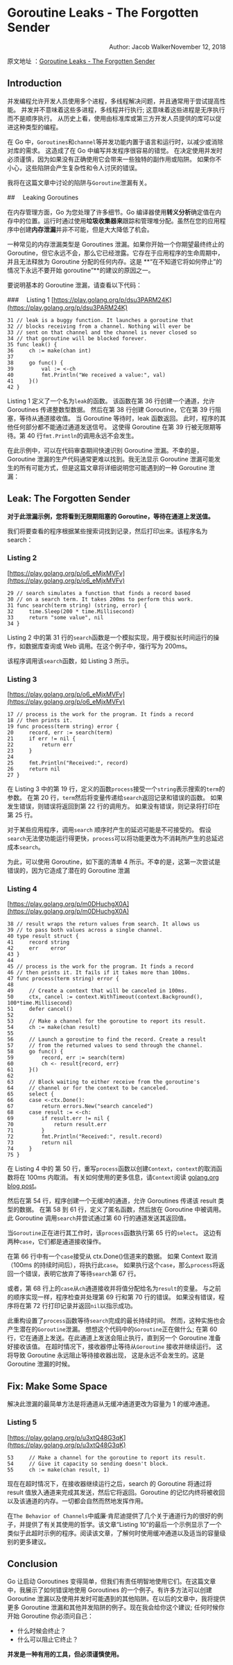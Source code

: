 # Goroutine Leaks - The Forgotten Sender

<p align="right">Author: Jacob WalkerNovember 12, 2018</p>

原文地址 ：[Goroutine Leaks - The Forgotten Sender](https://www.ardanlabs.com/blog/2018/11/goroutine-leaks-the-forgotten-sender.html)

## Introduction

并发编程允许开发人员使用多个进程，多线程解决问题，并且通常用于尝试提高性能。
并发并不意味着这些多进程，多线程并行执行; 这意味着这些进程是无序执行而不是顺序执行。
从历史上看，使用由标准库或第三方开发人员提供的库可以促进这种类型的编程。

在 Go 中，`Goroutines`和`channel`等并发功能内置于语言和运行时，以减少或消除对库的需求。
这造成了在 Go 中编写并发程序很容易的错觉。
在决定使用并发时必须谨慎，因为如果没有正确使用它会带来一些独特的副作用或陷阱。
如果你不小心，这些陷阱会产生复杂性和令人讨厌的错误。

我将在这篇文章中讨论的陷阱与`Goroutine`泄漏有关。

##　 Leaking Goroutines

在内存管理方面，Go 为您处理了许多细节。Go 编译器使用**转义分析**确定值在内存中的位置。运行时通过使用**垃圾收集器来**跟踪和管理堆分配。虽然在您的应用程序中创建**内存泄漏**并非不可能，但是大大降低了机会。

一种常见的内存泄漏类型是 Goroutines 泄漏。如果你开始一个你期望最终终止的 Goroutine，但它永远不会，那么它已经泄露。它存在于应用程序的生命周期中，并且无法释放为 Goroutine 分配的任何内存。这是 **“在不知道它将如何停止”的情况下永远不要开始 goroutine”**的建议的原因之一。

要说明基本的 Goroutine 泄漏，请查看以下代码：

###　 Listing 1
[https://play.golang.org/p/dsu3PARM24K](https://play.golang.org/p/dsu3PARM24K)

```
31 // leak is a buggy function. It launches a goroutine that
32 // blocks receiving from a channel. Nothing will ever be
33 // sent on that channel and the channel is never closed so
34 // that goroutine will be blocked forever.
35 func leak() {
36     ch := make(chan int)
37
38     go func() {
39         val := <-ch
40         fmt.Println("We received a value:", val)
41     }()
42 }
```

Listing 1 定义了一个名为`leak`的函数。
该函数在第 36 行创建一个通道，允许 Goroutines 传递整数型数据。
然后在第 38 行创建 Goroutine，它在第 39 行阻塞，等待从通道接收值。
当 Goroutine 等待时，leak 函数返回。
此时，程序的其他任何部分都不能通过通道发送信号。
这使得 Goroutine 在第 39 行被无限期等待。第 40 行`fmt.Println`的调用永远不会发生。

在此示例中，可以在代码审查期间快速识别 Goroutine 泄漏。不幸的是，Goroutine 泄漏的生产代码通常更难以找到。我无法显示 Goroutine 泄漏可能发生的所有可能方式，但是这篇文章将详细说明您可能遇到的一种 Goroutine 泄漏：

## Leak: The Forgotten Sender

**对于此泄漏示例，您将看到无限期阻塞的 Goroutine，等待在通道上发送值。**

我们将要查看的程序根据某些搜索词找到记录，然后打印出来。该程序名为 search：

### Listing 2

[https://play.golang.org/p/o6_eMjxMVFv](https://play.golang.org/p/o6_eMjxMVFv)

```
29 // search simulates a function that finds a record based
30 // on a search term. It takes 200ms to perform this work.
31 func search(term string) (string, error) {
32     time.Sleep(200 * time.Millisecond)
33     return "some value", nil
34 }
```

Listing 2 中的第 31 行的`search`函数是一个模拟实现，用于模拟长时间运行的操作，如数据库查询或 Web 调用。在这个例子中，强行写为 200ms。

该程序调用该`search`函数，如 Listing 3 所示。

### Listing 3

[https://play.golang.org/p/o6_eMjxMVFv](https://play.golang.org/p/o6_eMjxMVFv)

```
17 // process is the work for the program. It finds a record
18 // then prints it.
19 func process(term string) error {
20     record, err := search(term)
21     if err != nil {
22         return err
23     }
24
25     fmt.Println("Received:", record)
26     return nil
27 }
```

在 Listing 3 中的第 19 行，定义的函数`process`接受一个`string`表示搜索的`term`的参数。
在第 20 行，`term`然后将变量传递给`search`返回记录和错误的函数。
如果发生错误，则错误将返回到第 22 行的调用方。
如果没有错误，则记录将打印在第 25 行。

对于某些应用程序，调用`search` 顺序时产生的延迟可能是不可接受的。
假设`search`无法使功能运行得更快，`process`可以将功能更改为不消耗所产生的总延迟成本`search`。

为此，可以使用 Goroutine，如下面的清单 4 所示。不幸的是，这第一次尝试是错误的，因为它造成了潜在的 Goroutine 泄漏

### Listing 4

[https://play.golang.org/p/m0DHuchgX0A](https://play.golang.org/p/m0DHuchgX0A)

```
38 // result wraps the return values from search. It allows us
39 // to pass both values across a single channel.
40 type result struct {
41     record string
42     err    error
43 }
44
45 // process is the work for the program. It finds a record
46 // then prints it. It fails if it takes more than 100ms.
47 func process(term string) error {
48
49     // Create a context that will be canceled in 100ms.
50     ctx, cancel := context.WithTimeout(context.Background(), 100*time.Millisecond)
51     defer cancel()
52
53     // Make a channel for the goroutine to report its result.
54     ch := make(chan result)
55
56     // Launch a goroutine to find the record. Create a result
57     // from the returned values to send through the channel.
58     go func() {
59         record, err := search(term)
60         ch <- result{record, err}
61     }()
62
63     // Block waiting to either receive from the goroutine's
64     // channel or for the context to be canceled.
65     select {
66     case <-ctx.Done():
67         return errors.New("search canceled")
68     case result := <-ch:
69         if result.err != nil {
70             return result.err
71         }
72         fmt.Println("Received:", result.record)
73         return nil
74     }
75 }
```

在 Listing 4 中的 第 50 行，重写`process`函数以创建`Context`，`context`的取消函数将在 100ms 内取消。
有关如何使用的更多信息，请`Context`阅读 [golang.org blog post](https://blog.golang.org/context)。

然后在第 54 行，程序创建一个无缓冲的通道，允许 Goroutines 传递该 result 类型的数据。
在第 58 到 61 行，定义了匿名函数，然后放在 Goroutine 中被调用。
此 Goroutine 调用`search`并尝试通过第 60 行的通道发送其返回值。

当`Goroutine`正在进行其工作时，该`process`函数执行第 65 行的`select`。
这边有两种`case`，它们都是通道接收操作。

在第 66 行中有一个`case`接受从 ctx.Done()信道来的数据。
如果 Context 取消（100ms 的持续时间后），将执行此`case`。
如果执行这个`case`，那么`process`将返回一个错误，表明它放弃了等待`search`第 67 行。

或者，第 68 行上的`case`从`ch`通道接收并将值分配给名为`result`的变量。
与之前的顺序实现一样，程序检查并处理第 69 行和第 70 行的错误。
如果没有错误，程序将在第 72 行打印记录并返回`nil`以指示成功。

此重构设置了`process`函数等待`search`完成的最长持续时间。
然而，这种实施也会产生潜在的`Goroutine`泄漏。
想想这个代码中的`Goroutine`正在做什么;
在第 60 行，它在通道上发送。在此通道上发送会阻止执行，直到另一个 Goroutine 准备好接收该值。
在超时情况下，接收器停止等待从`Goroutine` 接收并继续运行。
这将导致 Goroutine 永远阻止等待接收器出现，
这是永远不会发生的。这是 Goroutine 泄漏的时候。

## Fix: Make Some Space

解决此泄漏的最简单方法是将通道从无缓冲通道更改为容量为 1 的缓冲通道。

### Listing 5

[https://play.golang.org/p/u3xtQ48G3qK](https://play.golang.org/p/u3xtQ48G3qK)

```
53     // Make a channel for the goroutine to report its result.
54     // Give it capacity so sending doesn't block.
55     ch := make(chan result, 1)
```

现在在超时情况下，在接收器继续运行之后，search 的 Goroutine 将通过将 result 值放入通道来完成其发送，然后它将返回。Goroutine 的记忆内终将被收回以及该通道的内存。一切都会自然而然地发挥作用。

在`The Behavior of Channels`中威廉·肯尼迪提供了几个关于通道行为的很好的例子，并提供了有关其使用的哲学。该文章“Listing 10”的最后一个示例显示了一个类似于此超时示例的程序。阅读该文章，了解何时使用缓冲通道以及适当的容量级别的更多建议。

## Conclusion

Go 让启动 Goroutines 变得简单，但我们有责任明智地使用它们。在这篇文章中，我展示了如何错误地使用 Goroutines 的一个例子。有许多方法可以创建 Goroutine 泄漏以及使用并发时可能遇到的其他陷阱。在以后的文章中，我将提供更多 Goroutine 泄漏和其他并发陷阱的例子。现在我会给你这个建议; 任何时候你开始 Goroutine 你必须问自己：

- 什么时候会终止？
- 什么可以阻止它终止？

**并发是一种有用的工具，但必须谨慎使用。**
